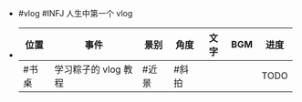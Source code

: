 - #vlog #INFJ 人生中第一个 vlog
- |位置|事件|景别|角度|文字|BGM|进度|
  |--|--|--|--|--|--|--|
  |#书桌|学习粽子的 vlog 教程|#近景|#斜拍|||TODO|
